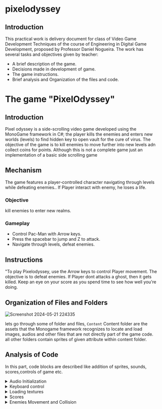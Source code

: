 # pixelodyssey
## Introduction
This practical work is delivery document for class of Video Game Development Techniques of the course of Engineering in Digital Game Development, proposed by Professor Daniel Nogueira. The work has several tasks and objectives given by teacher:
* A brief description of the game.
* Decisions made in development of game.
* The game instructions.
* Brief analysis and Organization of the files and code.

# The game "PixelOdyssey"


## Introduction
Pixel odyssey is a side-scrolling video game  developed using the MonoGame framework in C#; the player kills the enemies and enters new worlds (levels) to find hidden key to open vault for the cure of virus. The objective of the game is to kill enemies to move further into new levels adn collect coins for points. Although this is not a complete game just an implementation of a basic side scrolling game

## Mechanism 
 The game features a player-controlled character navigating through levels while defeating enemies.. If Player interact with enemy, he loses a life.

### Objective
kill enemies to enter new realms.

### Gameplay
- Control Pac-Man with Arrow keys.
- Press the spacebar to jump and Z to attack.
- Navigate through levels, defeat enemies.
  
## Instructions 
"To play Pixelodyssey, use the Arrow keys to control Player movement. The objective is to defeat enemies. If Player dont attacks a ghost, then it gets killed. Keep an eye on your score as you spend time to see how well you're doing.

## Organization of Files and Folders
![Screenshot 2024-05-21 224335](https://github.com/Mnbel555/pixelodyssey/assets/125232753/2acbf29b-84a7-4780-a2b7-4d8336a5e87f)


lets go through some of folder and files, `Content`  Content folder are  the  assets  that the  Monogame  framework recognizes  to locate and load images, audios and other files that are not directly part of the game code. all other folders contain sprites of given attribute within content folder.

##  Analysis of Code
In this part, code blocks are described like addition of sprites, sounds, scores,controls of game etc.

 <details>
    <summary>Audio Initialization</summary>
initializing sound
   
```csharp
//character.cs
  public void LoadContent(ContentManager content)
    {
        _slashSoundEffect = content.Load<SoundEffect>("slashing"); // Loading sound effect
    }

```
use of sound during attack

```csharp

if (_isSlashing && _animationManager.CurrentFrame == 0)
{
    _slashSound.Play();
}

```

</details>

<details>
    <summary>Keyboard control</summary>
  
  
Check for action inputs first, all inputs are assigned and conditions checked respectively

```csharp
// Get the current state of the keyboard
var keyboardState = Keyboard.GetState();

// Check if the right arrow key and Z key are pressed
bool isRightPressed = keyboardState.IsKeyDown(Keys.Right);
bool isZPressed = keyboardState.IsKeyDown(Keys.Z);

// Check if the Z key is pressed and no slashing action is already in progress
if (isZPressed && !(_isSlashing || _isRunSlashing))
{
    // Check if the right arrow key is pressed along with Z key
    if (isRightPressed)
    {
        _isRunSlashing = true;
        _animationManager.Play(_animations["RunSlashing"]);
        _velocity.X = _speed; // Move forward while run slashing
    }
    else
    {
        _isSlashing = true;
        _animationManager.Play(_animations["Slashing"]);
    }
}
// Check if the X key is pressed and no kicking action is already in progress
else if (keyboardState.IsKeyDown(Keys.X) && !_isKicking)
{
    _isKicking = true;
    _animationManager.Play(_animations["Kicking"]);
}
// Check if the C key is pressed and no sliding action is already in progress
else if (keyboardState.IsKeyDown(Keys.C) && !_isSliding)
{
    _isSliding = true;
    _animationManager.Play(_animations["Sliding"]);
    _velocity.X = _speed * 4; // Move forward while sliding
}
// Check if only the right arrow key is pressed and no other action is in progress
else if (isRightPressed && !_isJumping && !_isKicking && !_isSliding && !_isSlashing && !_isRunSlashing)
{
    _velocity.X = _speed;
    _animationManager.Play(_animations["Walking"]);
}
// Check if no action is in progress
else if (!_isJumping && !_isKicking && !_isSliding && !_isSlashing && !_isRunSlashing)
{
    _animationManager.Play(_animations["IdleBlinking"]);
}

```

Handle jump logic and other action logics

```csharp
// Check if the space key is pressed and the character is not already jumping
if (keyboardState.IsKeyDown(Keys.Space) && !_isJumping)
{
    _isJumping = true;
    _velocity.Y = _jumpSpeed;
    _animationManager.Play(_animations["JumpStart"]);
}

// Check if the character is currently kicking
if (_isKicking)
{
    // Check if the kicking animation is complete
    if (_animationManager.CurrentAnimation == _animations["Kicking"] && _animationManager.CurrentFrame == _animationManager.CurrentAnimation.FrameCount - 1)
    {
        _isKicking = false;
        _animationManager.Play(_animations["IdleBlinking"]);
    }
}

// Check if the character is currently slashing
if (_isSlashing)
{
    // Check if the slashing animation is complete
    if (_animationManager.CurrentAnimation == _animations["Slashing"] && _animationManager.CurrentFrame == _animationManager.CurrentAnimation.FrameCount - 1)
    {
        _isSlashing = false;
        _animationManager.Play(_animations["IdleBlinking"]);
    }
}

// Check if the character is currently running and slashing
if (_isRunSlashing)
{
    // Check if the running and slashing animation is complete
    if (_animationManager.CurrentAnimation == _animations["RunSlashing"] && _animationManager.CurrentFrame == _animationManager.CurrentAnimation.FrameCount - 1)
    {
        _isRunSlashing = false;
        _animationManager.Play(_animations["IdleBlinking"]);
    }
}

// Check if the character is currently sliding
if (_isSliding)
{
    // Check if the sliding animation is complete
    if (_animationManager.CurrentAnimation == _animations["Sliding"] && _animationManager.CurrentFrame == _animationManager.CurrentAnimation.FrameCount - 1)
    {
        _isSliding = false;
        _animationManager.Play(_animations["IdleBlinking"]);
    }
}

```
</details>

<details>
    <summary>Loading textures</summary>
  
  
 
The LoadContent method initializes the _character object, sets up event handlers for animation completion, and loads necessary content, including the character's slash sound effect.

```csharp
  // Load the background textures
backgroundTextures = new List<Texture2D>();
string[] backgroundFiles = Directory.GetFiles("Content/Background", "*.png");
foreach (var file in backgroundFiles)
{
    // Open the file 
    using (var stream = new FileStream(file, FileMode.Open))
    {
        // Load the texture from the 
        var texture = Texture2D.FromStream(game.GraphicsDevice, stream);
        
        // Add the original texture and its horizontally flipped version to the list
        backgroundTextures.Add(texture);
        backgroundTextures.Add(Texture2DExtensions.FlipHorizontally(texture, game.GraphicsDevice));
    }
}

// Load other textures and assets
heartTexture = game.Content.Load<Texture2D>("lifeline");
pathTexture = game.Content.Load<Texture2D>("hillPath");
slashSoundEffect = game.Content.Load<SoundEffect>("slashing");
trophyTexture = game.Content.Load<Texture2D>("trophy");
_font = game.Content.Load<SpriteFont>("ButtonFont");

```
Handling of backgrounds of levels
```csharp
   // Load the next background texture
        if (_currentLevel <= 2)
        {
            // For the first two levels, use the predefined backgrounds
            if (backgroundTextures.Count >= _currentLevel * 2)
            {
                Texture2D nextBackground = backgroundTextures[(_currentLevel - 1) * 2];
                Texture2D flippedBackground = backgroundTextures[(_currentLevel - 1) * 2 + 1];

                backgroundTextures.Clear();
                backgroundTextures.Add(nextBackground);
                backgroundTextures.Add(flippedBackground);
            }
        }
        else
        {
            // For levels beyond the second, select a random background from the list
            Random random = new Random();
            string[] backgroundFiles = Directory.GetFiles("Content/Background", "*.png");
            int randomIndex = random.Next(0, backgroundFiles.Length);
            using (var stream = new FileStream(backgroundFiles[randomIndex], FileMode.Open))
            {
                Texture2D newBackground = Texture2D.FromStream(game.GraphicsDevice, stream);
                Texture2D flippedBackground = Texture2DExtensions.FlipHorizontally(newBackground, game.GraphicsDevice);

                backgroundTextures.Clear();
                backgroundTextures.Add(newBackground);
                backgroundTextures.Add(flippedBackground);
            }
        }

```
</details>

<details>
    <summary>Scores</summary>
  

                                                                                                                                                  
Here,When the player completes a level or achieves a notable milestone in the game, the game logic calculates the time taken to complete that level or milestone. This time duration is represented as a TimeSpan, Once the TimeSpan representing the score is obtained, it is passed to the AddScore method of the ScoreManager instance. 
                                                                                                                                                  
```csharp


    public ScoreManager()
    {
        // Load high scores from file when ScoreManager is instantiated
        _highScores = LoadScores();
    }

    private List<TimeSpan> LoadScores()
    {
        List<TimeSpan> scores = new List<TimeSpan>();
        // Check if the high scores file exists
        if (File.Exists(_scoreFilePath))
        {
            // Read all lines from the file
            var lines = File.ReadAllLines(_scoreFilePath);
            foreach (var line in lines)
            {
                // Try parsing each line into a TimeSpan (representing a score)
                if (TimeSpan.TryParse(line, out TimeSpan score))
                {
                    scores.Add(score); // Add successfully parsed score to the list
                }
            }
        }
        // Return top 5 high scores in descending order
        return scores.OrderByDescending(x => x).Take(5).ToList();
    }

    // Add a new score to the high scores list
    public void AddScore(TimeSpan score)
    {
        _highScores.Add(score); // Add the new score
        // Keep only the top 5 high scores and order them in descending order
        _highScores = _highScores.OrderByDescending(x => x).Take(5).ToList();
        SaveScores(); // Save the updated high scores to the file
    }

    // Save the high scores list to the file
    private void SaveScores()
    {
        File.WriteAllLines(_scoreFilePath, _highScores.Select(x => x.ToString()));
    }

    // Get the top high scores
    public List<TimeSpan> GetHighScores()
    {
        return _highScores; // Return the list of high scores
    }
}


```

In the Draw method of the PlayState class, the score is displayed on the screen using SpriteBatch.DrawString                                                                                                                                                                                                                                                                
```csharp
string timerText = $"Time: {_timer.Minutes:D2}:{_timer.Seconds:D2}:{_timer.Milliseconds:D3}";
Vector2 timerSize = _font.MeasureString(timerText);
spriteBatch.DrawString(_font, timerText, new Vector2(10, game.GraphicsDevice.Viewport.Height - timerSize.Y - 10), Color.White);


```    
</details>

<details>
    <summary>Enemies Movement and Collision</summary>
It iterates through each enemy and checks if the distance between the character and the enemy is less than 150 units.If the distance check passes and the character's bounding box intersects with the enemy's bounding box, and the character is in one of the attack states (IsSlashing, IsKicking, or IsSliding), it removes the enemy from the list of enemies.
  
```csharp
    private void CheckCollisions()
        {
            // Existing enemy collision checks
            for (int i = _enemies.Count - 1; i >= 0; i--)
            {
                if (Vector2.Distance(_character.Position, _enemies[i].Position) < 150)
                {
                    if (_character.BoundingBox.Intersects(_enemies[i].BoundingBox) && (_character.IsSlashing || _character.IsKicking || _character.IsSliding))
                    {
                        _enemies.RemoveAt(i);
                    }
                }
            }

```
This method updates the enemy's behavior based on the player's position. It determines whether to attack or walk towards the player, flips the enemy sprite accordingly, and triggers events when appropriate.

```csharp
public void Update(GameTime gameTime, Vector2 playerPosition)
{
    // Calculate the direction and distance to the player
    Vector2 direction = playerPosition - _position;
    float distance = direction.Length();

    // Check if the player is within attack range
    if (distance < _attackRange)
    {
        // If not already attacking, start attacking
        if (!_isAttacking)
        {
            _isAttacking = true;
            _hasSlashed = false;
            _animationManager.Play(_animations["Slashing"]);
            System.Diagnostics.Debug.WriteLine("Playing Slashing Animation");
        }
    }
    else
    {
        // If currently attacking and not finished slashing, return
        if (_isAttacking && _animationManager.CurrentAnimation == _animations["Slashing"] && _animationManager.CurrentFrame < _animationManager.CurrentAnimation.FrameCount - 1)
        {
            return;
        }

        // If not within attack range, stop attacking and start walking
        _isAttacking = false;
        _animationManager.Play(_animations["Walking"]);
        System.Diagnostics.Debug.WriteLine("Playing Walking Animation");
        direction.Normalize();
        _position += direction * _speed;
    }

    // Flip the enemy sprite based on the direction of movement
    if (direction.X > 0)
    {
        _animationManager.SpriteEffect = SpriteEffects.None;
    }
    else
    {
        _animationManager.SpriteEffect = SpriteEffects.FlipHorizontally;
    }

    // Adjust the Y-coordinate to keep the enemy on the track and lower it
    _position.Y = playerPosition.Y + _yOffset;

    // Update the position and animation manager
    _animationManager.Position = _position;
    _animationManager.Update(gameTime);

    // Trigger the OnSlashComplete event if the slashing animation is complete and hasn't been triggered yet
    if (_isAttacking && !_hasSlashed && _animationManager.CurrentAnimation == _animations["Slashing"] && _animationManager.CurrentFrame == _animationManager.CurrentAnimation.FrameCount - 1)
    {
        OnSlashComplete?.Invoke();
        _hasSlashed = true;
        _isAttacking = false;
    }
}

```
</details>



